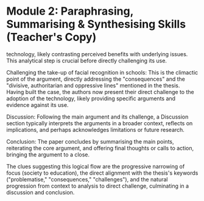 <!-- Page 11 -->

# Module 2: Paraphrasing, Summarising & Synthesising Skills (Teacher's Copy)

technology, likely contrasting perceived benefits with underlying issues. This analytical
step is crucial before directly challenging its use.

Challenging the take-up of facial recognition in schools: This is the climactic point of
the argument, directly addressing the "consequences" and the "divisive, authoritarian
and oppressive lines" mentioned in the thesis. Having built the case, the authors now
present their direct challenge to the adoption of the technology, likely providing specific
arguments and evidence against its use.

Discussion: Following the main argument and its challenge, a Discussion section typically
interprets the arguments in a broader context, reflects on implications, and perhaps
acknowledges limitations or future research.

Conclusion: The paper concludes by summarising the main points, reiterating the core
argument, and offering final thoughts or calls to action, bringing the argument to a close.

The clues suggesting this logical flow are the progressive narrowing of focus (society to
education), the direct alignment with the thesis's keywords ("problematise,"
"consequences," "challenges"), and the natural progression from context to analysis to
direct challenge, culminating in a discussion and conclusion.

<!-- Copyright: © 2025 Language Centre-HKBU -->